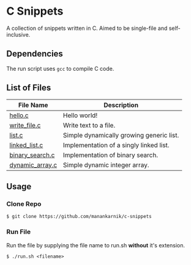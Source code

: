 # C Snippets

A collection of snippets written in C. Aimed to be single-file and self-inclusive.

## Dependencies

The run script uses `gcc` to compile C code.

## List of Files

| File Name                          | Description                              |
| ---------------------------------- | ---------------------------------------- |
| [hello.c](hello.c)                 | Hello world!                             |
| [write_file.c](write_file.c)       | Write text to a file.                    |
| [list.c](list.c)                   | Simple dynamically growing generic list. |
| [linked_list.c](linked_list.c)     | Implementation of a singly linked list.  |
| [binary_search.c](binary_search.c) | Implementation of binary search.         |
| [dynamic_array.c](dynamic_array.c) | Simple dynamic integer array.            |

## Usage

### Clone Repo

```console
$ git clone https://github.com/manankarnik/c-snippets
```

### Run File

Run the file by supplying the file name to run.sh **without** it's extension.

```console
$ ./run.sh <filename>
```
